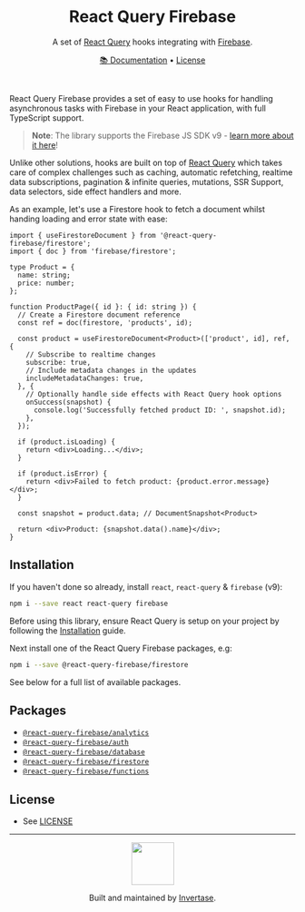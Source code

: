 <h1 align="center">React Query Firebase</h1>
<p align="center">
  <span>A set of <a href="https://react-query.tanstack.com">React Query</a> hooks integrating with <a href="https://firebase.google.com/">Firebase</a>.</span>
</p>
<p align="center">
  <span><a href="https://react-query-firebase.invertase.dev/">📚 Documentation</a> &bull; <a href="/LICENSE.md">License</a></span>
</p>
<br />

React Query Firebase provides a set of easy to use hooks for handling asynchronous tasks with Firebase in your React application, with 
full TypeScript support.

> **Note**: The library supports the Firebase JS SDK v9 - [learn more about it here](https://firebase.googleblog.com/2021/08/the-new-firebase-js-sdk-now-ga.html)!

Unlike other solutions, hooks are built on top of [React Query](https://react-query.tanstack.com) which takes care of complex challenges
such as caching, automatic refetching, realtime data subscriptions, pagination & infinite queries, mutations, SSR Support, data selectors, side effect handlers
and more.

As an example, let's use a Firestore hook to fetch a document whilst handing loading and error state with ease:

```tsx
import { useFirestoreDocument } from '@react-query-firebase/firestore';
import { doc } from 'firebase/firestore';

type Product = {
  name: string;
  price: number;
};

function ProductPage({ id }: { id: string }) {
  // Create a Firestore document reference
  const ref = doc(firestore, 'products', id);

  const product = useFirestoreDocument<Product>(['product', id], ref, {
    // Subscribe to realtime changes
    subscribe: true,
    // Include metadata changes in the updates
    includeMetadataChanges: true,
  }, {
    // Optionally handle side effects with React Query hook options
    onSuccess(snapshot) {
      console.log('Successfully fetched product ID: ', snapshot.id);
    },
  });

  if (product.isLoading) {
    return <div>Loading...</div>;
  }

  if (product.isError) {
    return <div>Failed to fetch product: {product.error.message}</div>;
  }

  const snapshot = product.data; // DocumentSnapshot<Product>

  return <div>Product: {snapshot.data().name}</div>;
}
```
## Installation

If you haven't done so already, install `react`, `react-query` & `firebase` (v9):

```bash
npm i --save react react-query firebase
```

Before using this library, ensure React Query is setup on your project by following the [Installation](https://react-query.tanstack.com/quick-start) guide.

Next install one of the React Query Firebase packages, e.g:

```bash
npm i --save @react-query-firebase/firestore
```

See below for a full list of available packages.

## Packages

- [`@react-query-firebase/analytics`](https://react-query-firebase.invertase.dev/analytics)
- [`@react-query-firebase/auth`](https://react-query-firebase.invertase.dev/auth)
- [`@react-query-firebase/database`](https://react-query-firebase.invertase.dev/database)
- [`@react-query-firebase/firestore`](https://react-query-firebase.invertase.dev/firestore)
- [`@react-query-firebase/functions`](https://react-query-firebase.invertase.dev/functions)

## License

- See [LICENSE](/LICENSE)

---

<p align="center">
  <a href="https://invertase.io/?utm_source=readme&utm_medium=footer&utm_campaign=docs.page">
    <img width="75px" src="https://static.invertase.io/assets/invertase/invertase-rounded-avatar.png">
  </a>
  <p align="center">
    Built and maintained by <a href="https://invertase.io/?utm_source=readme&utm_medium=footer&utm_campaign=docs.page">Invertase</a>.
  </p>
</p>
